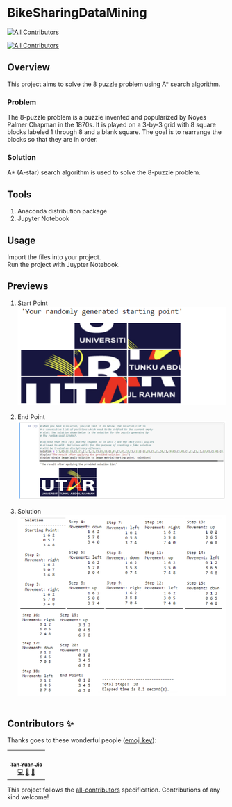 # BikeSharingDataMining
<!-- ALL-CONTRIBUTORS-BADGE:START - Do not remove or modify this section -->
[![All Contributors](https://img.shields.io/badge/all_contributors-1-orange.svg?style=flat-square)](#contributors-)
<!-- ALL-CONTRIBUTORS-BADGE:END -->
<!-- ALL-CONTRIBUTORS-BADGE:START - Do not remove or modify this section -->
[![All Contributors](https://img.shields.io/badge/all_contributors-3-orange.svg?style=flat-square)](#contributors-)
<!-- ALL-CONTRIBUTORS-BADGE:END -->

## Overview
<p>This project aims to solve the 8 puzzle problem using A* search algorithm.</p>

### Problem
The 8-puzzle problem is a puzzle invented and popularized by Noyes Palmer Chapman in the 1870s. It is played on a 3-by-3 grid with 8 square blocks labeled 1 through 8 and a blank square. The goal is to rearrange the blocks so that they are in order.

### Solution
A* (A-star) search algorithm is used to solve the 8-puzzle problem.
  
## Tools
1. Anaconda distribution package
2. Jupyter Notebook

## Usage
Import the files into your project.<br>
Run the project with Juypter Notebook.

## Previews
1. Start Point <br> <img src="previews/StartPoint.png"><br><br>
2. End Point <br> <img src="previews/EndPoint.png"><br><br>
3. Solution <br> <img src="previews/Solution.png"><br><br>
## Contributors ✨

Thanks goes to these wonderful people ([emoji key](https://allcontributors.org/docs/en/emoji-key)):

<!-- ALL-CONTRIBUTORS-LIST:START - Do not remove or modify this section -->
<!-- prettier-ignore-start -->
<!-- markdownlint-disable -->
<table>
  <tr>
    <td align="center"><a href="https://github.com/yuanjie8629"><img src="https://avatars.githubusercontent.com/u/86699785?v=4?s=100" width="100px;" alt=""/><br /><sub><b>Tan Yuan Jie</b></sub></a><br /><a href="https://github.com/yuanjie8629/EightPuzzleProblemSolving/commits?author=yuanjie8629" title="Code">💻</a> <a href="https://github.com/yuanjie8629/EightPuzzleProblemSolving/commits?author=yuanjie8629" title="Documentation">📖</a> <a href="#ideas-yuanjie8629" title="Ideas, Planning, & Feedback">🤔</a></td>
  </tr>
</table>

<!-- markdownlint-restore -->
<!-- prettier-ignore-end -->

<!-- ALL-CONTRIBUTORS-LIST:END -->

This project follows the [all-contributors](https://github.com/all-contributors/all-contributors) specification. Contributions of any kind welcome!